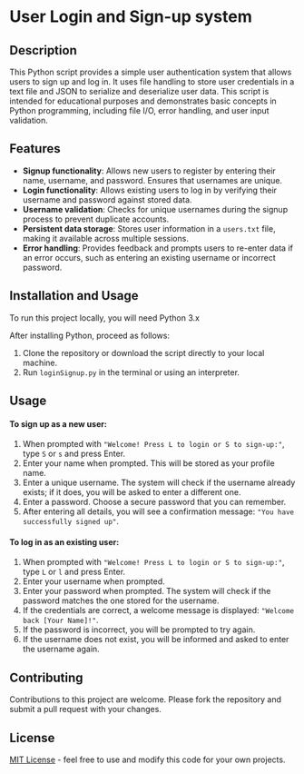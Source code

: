# User Login and Sign-up system

## Description

This Python script provides a simple user authentication system that allows users to sign up and log in. It uses file handling to store user credentials in a text file and JSON to serialize and deserialize user data. This script is intended for educational purposes and demonstrates basic concepts in Python programming, including file I/O, error handling, and user input validation.

## Features

- **Signup functionality**: Allows new users to register by entering their name, username, and password. Ensures that usernames are unique.
- **Login functionality**: Allows existing users to log in by verifying their username and password against stored data.
- **Username validation**: Checks for unique usernames during the signup process to prevent duplicate accounts.
- **Persistent data storage**: Stores user information in a `users.txt` file, making it available across multiple sessions.
- **Error handling**: Provides feedback and prompts users to re-enter data if an error occurs, such as entering an existing username or incorrect password.

## Installation and Usage

To run this project locally, you will need Python 3.x

After installing Python, proceed as follows:
1. Clone the repository or download the script directly to your local machine.
2. Run `loginSignup.py` in the terminal or using an interpreter.

## Usage
#### To sign up as a new user:

1. When prompted with `"Welcome! Press L to login or S to sign-up:"`, type `S` or `s` and press Enter.
2. Enter your name when prompted. This will be stored as your profile name.
3. Enter a unique username. The system will check if the username already exists; if it does, you will be asked to enter a different one.
4. Enter a password. Choose a secure password that you can remember.
5. After entering all details, you will see a confirmation message: `"You have successfully signed up"`.

#### To log in as an existing user:

1. When prompted with `"Welcome! Press L to login or S to sign-up:"`, type `L` or `l` and press Enter.
2. Enter your username when prompted.
3. Enter your password when prompted. The system will check if the password matches the one stored for the username.
4. If the credentials are correct, a welcome message is displayed: `"Welcome back [Your Name]!"`.
5. If the password is incorrect, you will be prompted to try again.
6. If the username does not exist, you will be informed and asked to enter the username again.


## Contributing
Contributions to this project are welcome. Please fork the repository and submit a pull request with your changes.

## License
[MIT License](LICENSE.md) - feel free to use and modify this code for your own projects.
